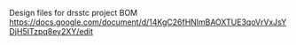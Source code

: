 Design files for drsstc project
BOM https://docs.google.com/document/d/14KgC26fHNlmBAOXTUE3qoVrVxJsYDjH5ITzpq8ey2XY/edit
